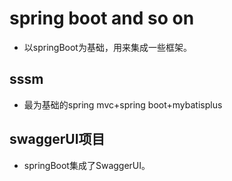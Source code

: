 # spring boot and so on 
*   以springBoot为基础，用来集成一些框架。
##  sssm
*   最为基础的spring mvc+spring boot+mybatisplus
##  swaggerUI项目
*   springBoot集成了SwaggerUI。

